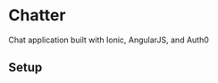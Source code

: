 Chatter
====================
Chat application built with Ionic, AngularJS, and Auth0

Setup
------------

